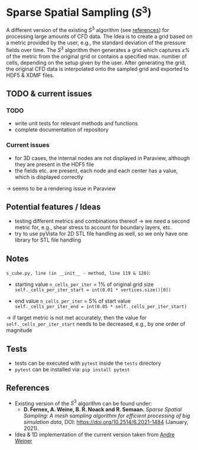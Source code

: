 # Sparse Spatial Sampling ($S^3$)
A different version of the existing $S^3$ algorithm (see [references](#References)) for processing large amounts of CFD data. 
The Idea is to create a grid based on a metric provided by the user, e.g., the standard deviation of the pressure fields 
over time. The $S^3$ algorithm then generates a grid which captures *x%* of the metric from the original grid or contains
a specified max. number of cells, depending on the setup given by the user. After generating the grid, the original CFD 
data is interpolated onto the sampled grid and exported to HDF5 & XDMF files.

## TODO & current issues
### TODO
- write unit tests for relevant methods and functions
- complete documentation of repository

### Current issues
- for 3D cases, the internal nodes are not displayed in Paraview, although they are present in the HDF5 file
- the fields etc. are present, each node and each center has a value, which is displayed correctly

-> seems to be a rendering issue in Paraview

## Potential features / Ideas
- testing different metrics and combinations thereof -> we need a second metric for, e.g., shear stress to account
for boundary layers, etc.
- try to use pyVista for 2D STL file handling as well, so we only have one library for STL file handling

## Notes
`s_cube.py, line (in __init__ - method, line 119 & 120)`:  
- starting value `n_cells_per_iter` = 1% of original grid size  
`self._cells_per_iter_start = int(0.01 * vertices.size()[0])`


- end value `n_cells_per_iter` = 5% of start value 
`self._cells_per_iter_end = int(0.05 * self._cells_per_iter_start)`

-> if target metric is not met accurately, then the value for `self._cells_per_iter_start` needs to be decreased, e.g.,
by one order of magnitude

## Tests
- tests can be executed with `pytest` inside the `tests` directory
- `pytest` can be installed via: `pip install pytest`

## References
- Existing version of the $S^3$ algorithm can be found under: 
  - **D. Fernex, A. Weine, B. R. Noack and R. Semaan.** *Sparse Spatial Sampling: A mesh sampling algorithm for efficient 
  processing of big simulation data*, DOI: https://doi.org/10.2514/6.2021-1484 (January, 2021).
- Idea & 1D implementation of the current version taken from [Andre Weiner](https://github.com/AndreWeiner)
